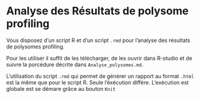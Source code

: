 # Analyse des Résultats de polysome profiling

Vous disposez d’un script R et d’un script `.rmd` pour l’analyse des résultats de polysomes profiling.

Pour les utiliser il suffit de les télécharger, de les ouvrir dans R-studio et de suivre la porcédure décrite dans `Analyse_polysomes.md`.

L’utilisation du script `.rmd` qui permet de générer un rapport au format `.html` est la même que pour le script R. Seule l’éxécution diffère. L’exécution est globale est se démare grâce au bouton `Knit`

